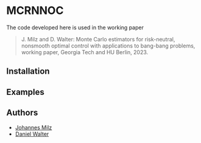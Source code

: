 # MCRNNOC

The code developed here is used in the working paper

> J. Milz and D. Walter: Monte Carlo estimators for risk-neutral, nonsmooth optimal control with applications to bang-bang problems, working paper, Georgia Tech and HU Berlin, 2023.

## Installation

## Examples

## Authors

- [Johannes Milz](https://www.isye.gatech.edu/users/johannes-milz)
- [Daniel Walter](https://www.mathematik.hu-berlin.de/de/personen/mitarb-vz/1694929)

